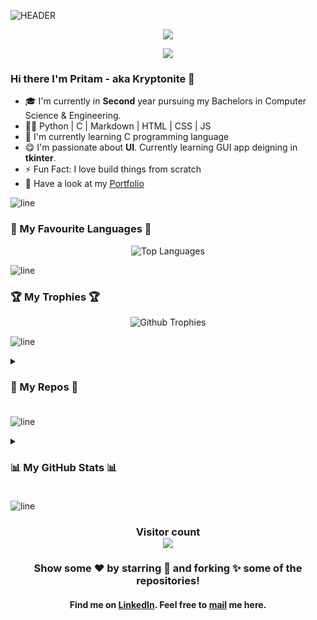 
![HEADER](https://user-images.githubusercontent.com/75939390/137618587-814e87c9-881b-4b95-887b-f38426f4bf18.jpg)

<!-- Viewer Counter -->
<div align=center> <img src="https://komarev.com/ghpvc/?username=warmachine028"> </div>  

<!-- # Hi there I'm Pritam - aka [Kryptonite] 🚀 -->


<div align="center">
   <p align="center">
   <img src="https://readme-typing-svg.herokuapp.com?&font=Parisienne&color=D61491&size=55&width=890&center=true&height=90&lines=Under-Grad+Computer+Science+Engineer;Open+Source+Contributor;Programming+Enthusiast;GWOC+Contributor;Pythonista;Problem+Solver;UI/UX+Designer;Gamer"/>
    </p>
</div>

### Hi there I'm Pritam - aka Kryptonite 🚀
- 🎓 I'm currently in **Second** year pursuing my Bachelors in Computer Science & Engineering.
- 👩‍💻 Python | C | Markdown | HTML | CSS | JS
- 🌱 I'm currently learning C programming language
- 😋 I'm passionate about **UI**. Currently learning GUI app deigning in **tkinter**.
- ⚡ Fun Fact: I love build things from scratch
- 📄 Have a look at my [Portfolio]

![line]  

### 💖 My Favourite Languages 💖
<div align="center">  
   <img alt = "Top Languages" src = "https://github-readme-stats.vercel.app/api/top-langs/?username=warmachine028&bg_color=000000&title_color=f5f9ff&text_color=FF0000&layout=compact&hide_border=true"/>
</div>
  
![line]  

### 🏆 My Trophies 🏆
<div align="center">
   <img alt = "Github Trophies" src="https://github-profile-trophy.vercel.app/?username=warmachine028&margin-w=10&margin-h=10&theme=onestar&column=3&row=2"> 
</div>

![line]

<!-- ### 📕 My Repos 📗 -->

<details>
      <summary><h3> 📕 My Repos 📗 <h3/></summary>
      <div align="center">
         <a href="https://warmachine028.github.io/Better-Calculator/">
            <img alt = "Better Calculator" src = "https://github-readme-stats.vercel.app/api/pin/?username=warmachine028&repo=Better-Calculator&bg_color=7,000000,023880,C25E19,000000&title_color=f5f9ff&text_color=f5f9ff&hide_border=true&icon_color=f5f9ff" />
         </a>
         <a href="https://github.com/warmachine028/Hospital-Management-Software">
            <img alt = "Hospital Management System" src = "https://github-readme-stats.vercel.app/api/pin/?username=warmachine028&repo=Hospital-Management-Software&bg_color=50,00b3ff,bf0254&title_color=f5f9ff&text_color=f5f9ff&hide_border=true&icon_color=f5f9ff" /> 
         </a><br>         
         <a href="https://github.com/warmachine028/portfolio">
            <img alt ="Portfolio" src = "https://github-readme-stats.vercel.app/api/pin/?username=warmachine028&repo=Portfolio&bg_color=70,d0ae57,000000&title_color=f5f9ff&text_color=f5f9ff&hide_border=true&icon_color=f5f9ff">
         </a>
         <a href="https://github.com/warmachine028/codeui">
            <img alt ="Code UI" src = "https://github-readme-stats.vercel.app/api/pin/?username=warmachine028&repo=codeui&bg_color=70,B20000,000000&title_color=f5f9ff&text_color=f5f9ff&hide_border=true&icon_color=f5f9ff">
         </a><br>         
         <a href="https://github.com/warmachine028/KMeansExample">
            <img alt ="KMeans Example" src = "https://github-readme-stats.vercel.app/api/pin/?username=warmachine028&repo=KMeansExample&bg_color=30,e96443,904e95&title_color=f5f9ff&text_color=f5f9ff&hide_border=true&icon_color=f5f9ff">
         </a>
         <a href="https://github.com/warmachine028/Attendance-Analyzer">
            <img alt ="Attendance Analyzer" src = "https://github-readme-stats.vercel.app/api/pin/?username=warmachine028&repo=attendance-analyzer&bg_color=70,b8b9ba,000000&title_color=f5f9ff&text_color=f5f9ff&hide_border=true&icon_color=f5f9ff">
         </a>
     </div>
</details>
   
![line]

<!-- ### 📊 My GitHub Stats 📊 -->

<details>

   <summary><h3> 📊 My GitHub Stats 📊 <h3/> </summary>

<div align="center">  

   <img alt = "Github Stats" src= "https://github-readme-stats.vercel.app/api?username=warmachine028&show_icons=true&bg_color=000000&title_color=f5f9ff&icon_color=00ff3c&text_color=FF0000&hide_border=true" /> <br>

   <img alt = "Github Streak" src="https://github-readme-streak-stats.herokuapp.com?user=warmachine028&theme=radical&hide_border=true&background=000000&stroke=DD0600&fire=C25E19&ring=1DDD0D&dates=00b3ff&currStreakNum=FF3086&currStreakLabel=DD1D00&sideLabels=DD0000&sideNums=DDDDDDhttp://github-readme-streak-stats.herokuapp.com?user=warmachine028&theme=radical&hide_border=true&background=000000&stroke=DD0600&fire=C25E19&ring=1DDD0D&dates=00b3ff&currStreakNum=FF3086&currStreakLabel=DD1D00&sideLabels=DD0000&sideNums=DDDDDD" /><br>

   <img alt = "Activity Graph" src = "https://activity-graph.herokuapp.com/graph?username=warmachine028&bg_color=000000&color=FF0000&line=00ff3c&point=FFFFFF&hide_border=true&area=true&area_color=0b9e00" />

 </div>

 </details>

 
![line]

<h3 align="center"> Visitor count <br><img src="https://profile-counter.glitch.me/warmachine028/count.svg"/></h3>
<h3 align="center"> Show some ❤️ by starring 🌟 and forking ✨ some of the repositories!</h3>

<h4 align="center"> Find me on <a href="https://www.linkedin.com/in/pritam-kundu-b16304211/">LinkedIn</a>. Feel free to <a href="mailto:pritamkundu771@gmail.com">mail</a> me here.</h4>

<!-- Links -->
[linkedin]: https://www.linkedin.com/in/pritam-kundu-b16304211/

[mail]: mailto:pritamkundu771@gmail.com
[portfolio]: https://warmachine028.github.io/portfolio/
[gui application]: https://warmachine028.github.io/Better-Calculator/


[line]: https://user-images.githubusercontent.com/75939390/137615281-3a875960-92cc-407f-97fe-fd2319bdb252.png
